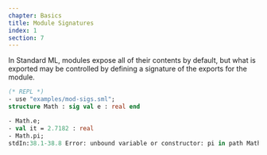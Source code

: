 ```yaml
---
chapter: Basics
title: Module Signatures
index: 1
section: 7
---
```

In Standard ML, modules expose all of their contents by default, but what is exported may be controlled by defining a signature of the exports for the module.

```sml
(* REPL *)
- use "examples/mod-sigs.sml";
structure Math : sig val e : real end

- Math.e;
- val it = 2.7182 : real
- Math.pi;
stdIn:38.1-38.8 Error: unbound variable or constructor: pi in path Math.pi
```